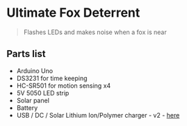 # Ultimate Fox Deterrent

> Flashes LEDs and makes noise when a fox is near

## Parts list

- Arduino Uno
- DS3231 for time keeping
- HC-SR501 for motion sensing x4
- 5V 5050 LED strip
- Solar panel
- Battery
- USB / DC / Solar Lithium Ion/Polymer charger - v2 - [here](https://www.adafruit.com/product/390)

